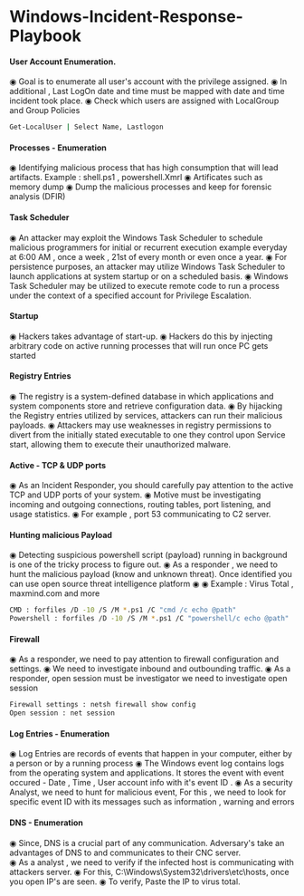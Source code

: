 # Windows-Incident-Response-Playbook

#### User Account Enumeration.
◉ Goal is to  enumerate  all user's account with the privilege assigned.
◉ In additional , Last LogOn date and time must be mapped with date and time incident took place. 
◉ Check which users are assigned with LocalGroup  and Group Policies 
```bash
Get-LocalUser | Select Name, Lastlogon
```
#### Processes -  Enumeration
◉  Identifying malicious process that has high consumption  that will lead artifacts. Example : shell.ps1 , powershell.Xmrl
◉  Artificates such as memory dump 
◉  Dump the malicious processes and keep for forensic analysis (DFIR)

#### Task Scheduler 
◉  An attacker may exploit the Windows Task Scheduler to schedule malicious programmers for initial or recurrent execution example everyday at 6:00 AM , once a week , 21st of every month or even once  a year.
◉ For persistence purposes, an attacker may utilize Windows Task Scheduler to launch applications at system startup or on a scheduled basis.
◉ Windows Task Scheduler may be utilized to execute remote code to run a process under the context of a specified account for Privilege Escalation.

#### Startup 
◉  Hackers takes advantage of start-up.
◉  Hackers do this by injecting arbitrary code on active running processes that will run once PC gets started 

#### Registry Entries
◉  The registry is a system-defined database in which applications and system components store and retrieve configuration data.
◉  By hijacking the Registry entries utilized by services, attackers can run their malicious payloads. 
◉  Attackers may use weaknesses in registry permissions to divert from the initially stated executable to one they control upon Service start, allowing them to execute their unauthorized malware.

#### Active - TCP & UDP ports

◉  As an Incident Responder, you should carefully pay attention to the active TCP and UDP ports of your system.
◉  Motive must be investigating incoming and outgoing connections, routing tables, port listening, and usage statistics.
◉   For example , port 53 communicating to C2 server.

#### Hunting  malicious   Payload
◉  Detecting suspicious powershell script (payload) running in background is one of the tricky process to figure out. 
◉  As a responder , we need to hunt the malicious payload (know and unknown threat). Once identified you can use open source threat intelligence platform ◉  ◉  Example : Virus Total , maxmind.com and more
```bash
CMD : forfiles /D -10 /S /M *.ps1 /C "cmd /c echo @path"  
Powershell : forfiles /D -10 /S /M *.ps1 /C "powershell/c echo @path" 
```
#### Firewall
◉  As a responder, we need to pay attention to firewall configuration and settings.
◉  We need to investigate inbound and outbounding traffic. 
◉  As a responder, open session must be investigator we need to investigate open session
```bash
Firewall settings : netsh firewall show config
Open session : net session
```
#### Log  Entries - Enumeration 
◉  Log Entries are records of events that happen in your computer, either by a person or by a running process
◉  The Windows event log contains logs from the operating system and applications. It stores the event with event occured - Date , Time , User account info with it's event ID . 
◉  As a security Analyst, we need to hunt for malicious event, For this , we need to look for specific event ID with its messages such as information , warning and errors 

#### DNS - Enumeration
◉  Since, DNS is a crucial part of any communication. Adversary's take an advantages of DNS to and communicates  to their CNC server.  
◉  As a analyst , we need to verify if the infected host is communicating with attackers server. 
◉  For this, C:\Windows\System32\drivers\etc\hosts, once you open IP's are seen.
◉  To verify, Paste the IP to virus total.
